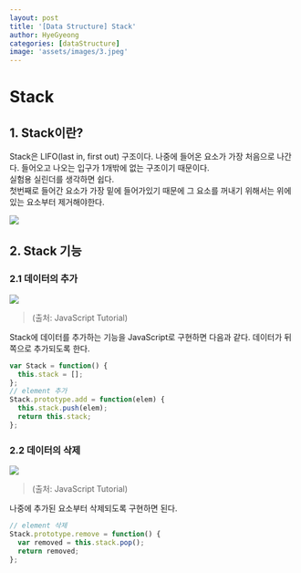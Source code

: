 ```yaml
---
layout: post
title: '[Data Structure] Stack'
author: HyeGyeong
categories: [dataStructure]
image: 'assets/images/3.jpeg'
---
```


# Stack

## 1. Stack이란?

Stack은 LIFO(last in, first out) 구조이다. 나중에 들어온 요소가 가장 처음으로 나간다. 들어오고 나오는 입구가 1개밖에 없는 구조이기 때문이다.<br/>
실험용 실린더를 생각하면 쉽다. <br/>
첫번째로 들어간 요소가 가장 밑에 들어가있기 때문에 그 요소를 꺼내기 위해서는 위에 있는 요소부터 제거해야한다.

<img src="https://upload.wikimedia.org/wikipedia/commons/thumb/2/29/Data_stack.svg/300px-Data_stack.svg.png" />

## 2. Stack 기능

### 2.1 데이터의 추가

<img src="http://www.javascripttutorial.net/wp-content/uploads/2016/08/JavaScript-Stack-Push-Operations.png" />

> (출처: JavaScript Tutorial)

Stack에 데이터를 추가하는 기능을 JavaScript로 구현하면 다음과 같다. 데이터가 뒤쪽으로 추가되도록 한다.<br/>

```javascript
var Stack = function() {
  this.stack = [];
};
// element 추가
Stack.prototype.add = function(elem) {
  this.stack.push(elem);
  return this.stack;
};
```

### 2.2 데이터의 삭제

<img src="http://www.javascripttutorial.net/wp-content/uploads/2016/08/JavaScrippt-Stack-Pop.png" />

> (출처: JavaScript Tutorial)

나중에 추가된 요소부터 삭제되도록 구현하면 된다.

```javascript
// element 삭제
Stack.prototype.remove = function() {
  var removed = this.stack.pop();
  return removed;
};
```

